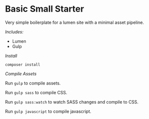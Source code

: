 # Basic Small Starter

Very simple boilerplate for a lumen site with a minimal asset pipeline.

*Includes:*
- Lumen
- Gulp

*Install*

`composer install`

*Compile Assets*

Run `gulp` to compile assets.

Run `gulp sass` to compile CSS.

Run `gulp sass:watch` to watch SASS changes and compile to CSS.

Run `gulp javascript` to compile javascript.

